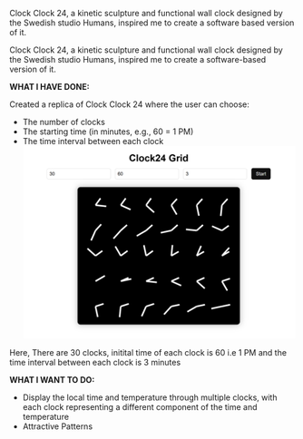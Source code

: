 Clock Clock 24, a kinetic sculpture and functional wall clock designed by the Swedish studio Humans, inspired me to create a software based version of it.

Clock Clock 24, a kinetic sculpture and functional wall clock designed by the Swedish studio Humans, inspired me to create a software-based version of it.

**WHAT I HAVE DONE:**

Created a replica of Clock Clock 24 where the user can choose:
- The number of clocks
- The starting time (in minutes, e.g., 60 = 1 PM)
- The time interval between each clock
![Image Alt](https://github.com/Surya-saketh/Clock-Clock-24/blob/e64adb4541c380d1321efe4c6c2284fa8712e5c5/Screenshot%202025-09-07%20115529.png)

Here, There are 30 clocks, initital time of each clock is 60 i.e 1 PM and the time interval between each clock is 3 minutes

**WHAT I WANT TO DO:**


- Display the local time and temperature through multiple clocks, with each clock representing a different component of the time and temperature
- Attractive Patterns 

